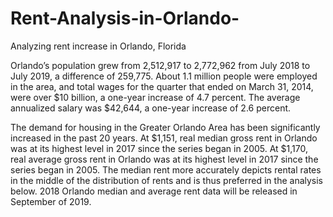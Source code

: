 # Rent-Analysis-in-Orlando-
Analyzing rent increase in Orlando, Florida 

Orlando’s population grew from 2,512,917 to 2,772,962 from July 2018 to July 2019, a difference of 259,775. About 1.1 million people were employed in the area, and total wages for the quarter that ended on March 31, 2014, were over $10 billion, a one-year increase of 4.7 percent. The average annualized salary was $42,644, a one-year increase of 2.6 percent. 

The demand for housing in the Greater Orlando Area has been significantly increased in the past 20 years. At $1,151, real median gross rent in Orlando was at its highest level in 2017 since the series began in 2005. At $1,170, real average gross rent in Orlando was at its highest level in 2017 since the series began in 2005. The median rent more accurately depicts rental rates in the middle of the distribution of rents and is thus preferred in the analysis below. 2018 Orlando median and average rent data will be released in September of 2019.
